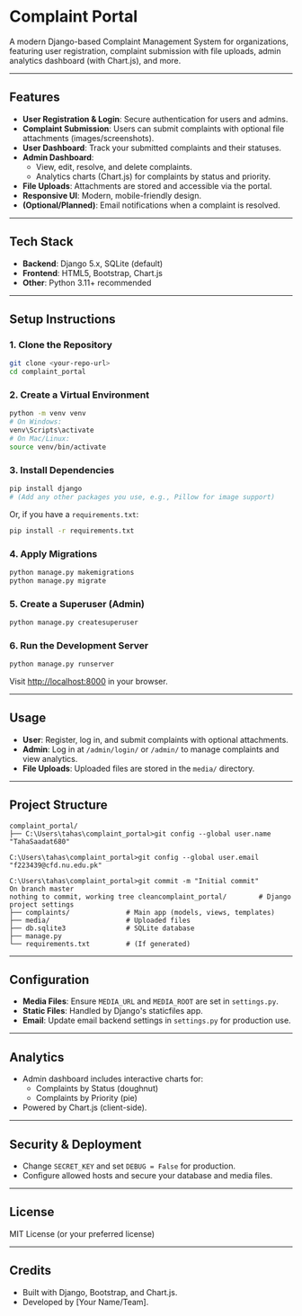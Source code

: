 # Complaint Portal

A modern Django-based Complaint Management System for organizations, featuring user registration, complaint submission with file uploads, admin analytics dashboard (with Chart.js), and more.

---

## Features

- **User Registration & Login**: Secure authentication for users and admins.
- **Complaint Submission**: Users can submit complaints with optional file attachments (images/screenshots).
- **User Dashboard**: Track your submitted complaints and their statuses.
- **Admin Dashboard**:
  - View, edit, resolve, and delete complaints.
  - Analytics charts (Chart.js) for complaints by status and priority.
- **File Uploads**: Attachments are stored and accessible via the portal.
- **Responsive UI**: Modern, mobile-friendly design.
- **(Optional/Planned)**: Email notifications when a complaint is resolved.

---

## Tech Stack

- **Backend**: Django 5.x, SQLite (default)
- **Frontend**: HTML5, Bootstrap, Chart.js
- **Other**: Python 3.11+ recommended

---

## Setup Instructions

### 1. Clone the Repository

```bash
git clone <your-repo-url>
cd complaint_portal
```

### 2. Create a Virtual Environment

```bash
python -m venv venv
# On Windows:
venv\Scripts\activate
# On Mac/Linux:
source venv/bin/activate
```

### 3. Install Dependencies

```bash
pip install django
# (Add any other packages you use, e.g., Pillow for image support)
```

Or, if you have a `requirements.txt`:
```bash
pip install -r requirements.txt
```

### 4. Apply Migrations

```bash
python manage.py makemigrations
python manage.py migrate
```

### 5. Create a Superuser (Admin)

```bash
python manage.py createsuperuser
```

### 6. Run the Development Server

```bash
python manage.py runserver
```

Visit [http://localhost:8000](http://localhost:8000) in your browser.

---

## Usage

- **User**: Register, log in, and submit complaints with optional attachments.
- **Admin**: Log in at `/admin/login/` or `/admin/` to manage complaints and view analytics.
- **File Uploads**: Uploaded files are stored in the `media/` directory.

---

## Project Structure

```
complaint_portal/
├── C:\Users\tahas\complaint_portal>git config --global user.name "TahaSaadat680" 

C:\Users\tahas\complaint_portal>git config --global user.email "f223439@cfd.nu.edu.pk"   

C:\Users\tahas\complaint_portal>git commit -m "Initial commit"           
On branch master
nothing to commit, working tree cleancomplaint_portal/        # Django project settings
├── complaints/              # Main app (models, views, templates)
├── media/                   # Uploaded files
├── db.sqlite3               # SQLite database
├── manage.py
└── requirements.txt         # (If generated)
```

---

## Configuration

- **Media Files**: Ensure `MEDIA_URL` and `MEDIA_ROOT` are set in `settings.py`.
- **Static Files**: Handled by Django's staticfiles app.
- **Email**: Update email backend settings in `settings.py` for production use.

---

## Analytics

- Admin dashboard includes interactive charts for:
  - Complaints by Status (doughnut)
  - Complaints by Priority (pie)
- Powered by Chart.js (client-side).

---

## Security & Deployment

- Change `SECRET_KEY` and set `DEBUG = False` for production.
- Configure allowed hosts and secure your database and media files.

---

## License

MIT License (or your preferred license)

---

## Credits

- Built with Django, Bootstrap, and Chart.js.
- Developed by [Your Name/Team]. 